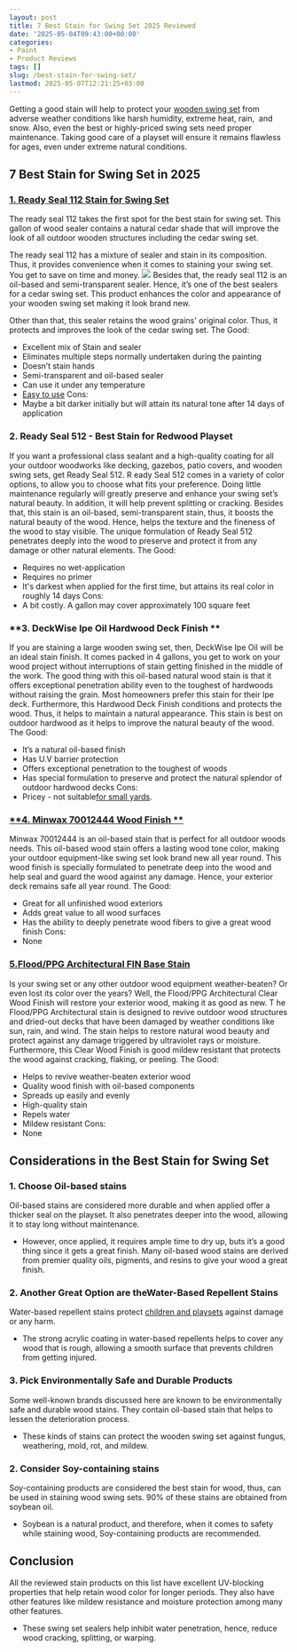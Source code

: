 ```yaml
---
layout: post
title: 7 Best Stain for Swing Set 2025 Reviewed
date: '2025-05-04T09:43:00+00:00'
categories:
- Paint
- Product Reviews
tags: []
slug: /best-stain-for-swing-set/
lastmod: 2025-05-07T12:21:25+03:00
---
```


Getting a good stain will help to protect your
[wooden swing set](https://pestpolicy.com/best-stain-for-cedar-swing-set/)
from adverse weather conditions like harsh humidity, extreme heat, rain,  and snow.
Also, even the best or highly-priced swing sets need proper maintenance. Taking good care of a playset will ensure it remains flawless for ages, even under extreme natural conditions.
## 7 Best Stain for Swing Set in 2025
### [1. Ready Seal 112 Stain for Swing Set](https://www.amazon.com/dp/B00MDVLMGK/?tag=p-policy-20)
The ready seal 112 takes the first spot for the best stain for swing set. This gallon of wood sealer contains a natural cedar shade that will improve the look of all outdoor wooden structures including the cedar swing set.

The ready seal 112 has a mixture of sealer and stain in its composition. Thus, it provides convenience when it comes to staining your swing set. You get to save on time and money.
![](/assets/img/03/Best-Stain-for-Swing-Set-300x200.jpg)
Besides that, the ready seal 112 is an oil-based and semi-transparent sealer. Hence, it’s one of the best sealers for a cedar swing set. This product enhances the color and appearance of your wooden swing set making it look brand new.

Other than that, this sealer retains the wood grains' original color. Thus, it protects and improves the look of the cedar swing set.
The Good:
- Excellent mix of Stain and sealer
- Eliminates multiple steps normally undertaken during the painting
- Doesn’t stain hands
- Semi-transparent and oil-based sealer
- Can use it under any temperature
- [Easy to use](https://pestpolicy.com/best-way-to-anchor-a-swing-set/)
Cons:
- Maybe a bit darker initially but will attain its natural tone after 14 days of application
### **2. Ready Seal 512 - Best Stain for Redwood Playset**
If you want a professional class sealant and a high-quality coating for all your outdoor woodworks like decking, gazebos, patio covers, and wooden swing sets, get Ready Seal 512.
R
eady Seal 512
comes in a variety of color options, to allow you to choose what fits your preference. Doing little maintenance regularly will greatly preserve and enhance your swing set’s natural beauty. In addition, it will help prevent splitting or cracking.
Besides that, this stain is an oil-based, semi-transparent stain, thus, it boosts the natural beauty of the wood. Hence, helps the texture and the fineness of the wood to stay visible.
The unique formulation of Ready Seal 512 penetrates deeply into the wood to preserve and protect it from any damage or other natural elements.
The Good:
- Requires no wet-application
- Requires no primer
- It's darkest when applied for the first time, but attains its real color in roughly 14 days
Cons:
- A bit costly. A gallon may cover approximately 100 square feet
### **3. DeckWise Ipe Oil Hardwood Deck Finish **
If you are staining a large wooden swing set, then, DeckWise Ipe Oil will be an ideal stain finish. It comes packed in 4 gallons, you get to work on your wood project without interruptions of stain getting finished in the middle of the work.
The good thing with this oil-based natural wood stain is that it offers exceptional penetration ability even to the toughest of hardwoods without raising the grain. Most homeowners prefer this stain for their Ipe deck.
Furthermore, this Hardwood Deck Finish conditions and protects the wood. Thus, it helps to maintain a natural appearance. This stain is best on outdoor hardwood as it helps to improve the natural beauty of the wood.
The Good:
- It’s a natural oil-based finish
- Has U.V barrier protection
- Offers exceptional penetration to the toughest of woods
- Has special formulation to preserve and protect the natural splendor of outdoor hardwood decks
Cons:
- Pricey - not suitable[for small yards](https://pestpolicy.com/best-swing-sets-for-small-yards/).
### [**4. Minwax 70012444 Wood Finish **](https://www.amazon.com/dp/B001CESFSM/?tag=p-policy-20)
Minwax 70012444 is an oil-based stain that is perfect for all outdoor woods needs.
This oil-based wood stain offers a lasting wood tone color, making your outdoor equipment-like swing set look brand new all year round.
This wood finish is specially formulated to penetrate deep into the wood and help seal and guard the wood against any damage. Hence, your exterior deck remains safe all year round.
The Good:
- Great for all unfinished wood exteriors
- Adds great value to all wood surfaces
- Has the ability to deeply penetrate wood fibers to give a great wood finish
Cons:
- None
### [5.Flood/PPG Architectural FIN Base Stain](https://www.amazon.com/dp/B01EFRQF7U/?tag=p-policy-20)
Is your swing set or any other outdoor wood equipment weather-beaten? Or even lost its color over the years? Well, the
Flood/PPG Architectural
Clear Wood Finish will restore your exterior wood, making it as good as new.
T
he Flood/PPG Architectural
stain is designed to revive outdoor wood structures and dried-out decks that have been damaged by weather conditions like sun, rain, and wind.
The stain helps to restore natural wood beauty and protect against any damage triggered by ultraviolet rays or moisture.
Furthermore, this Clear Wood Finish is good mildew resistant that protects the wood against cracking, flaking, or peeling.
The Good:
- Helps to revive weather-beaten exterior wood
- Quality wood finish with oil-based components
- Spreads up easily and evenly
- High-quality stain
- Repels water
- Mildew resistant
Cons:
- None
## Considerations in the Best Stain for Swing Set
### **1. Choose Oil-based stains**
Oil-based stains are considered more durable and when applied offer a thicker seal on the playset. It also penetrates deeper into the wood, allowing it to stay long without maintenance.
- However, once applied, it requires ample time to dry up, buts it’s a good thing since it gets a great finish. Many oil-based wood stains are derived from premier quality oils, pigments, and resins to give your wood a great finish.
### **2. Another Great Option are theWater-Based Repellent Stains**
Water-based repellent stains protect
[children and playsets](https://pestpolicy.com/best-swing-set-for-older-kids/)
against damage or any harm.
- The strong acrylic coating in water-based repellents helps to cover any wood that is rough, allowing a smooth surface that prevents children from getting injured.
### **3. Pick Environmentally Safe and Durable Products**
Some well-known brands discussed here are known to be environmentally safe and durable wood stains. They contain oil-based stain that helps to lessen the deterioration process.
- These kinds of stains can protect the wooden swing set against fungus, weathering, mold, rot, and mildew.
### **2. Consider Soy-containing stains**
Soy-containing products are considered the best stain for wood, thus, can be used in staining wood swing sets. 90% of these stains are obtained from soybean oil.
- Soybean is a natural product, and therefore, when it comes to safety while staining wood, Soy-containing products are recommended.
## Conclusion
All the reviewed stain products on this list have excellent UV-blocking properties that help retain wood color for longer periods. They also have other features like mildew resistance and moisture protection among many other features.
- These swing set sealers help inhibit water penetration, hence, reduce wood cracking, splitting, or warping.
